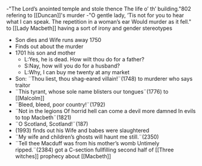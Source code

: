 -"The Lord’s anointed temple and stole thence The life o’ th’ building."802 refering to [[Duncan]]'s murder
-"O gentle lady, ’Tis not for you to hear what I can speak. The repetition in a woman’s ear Would murder as it fell." to [[Lady Macbeth]] having a sort of irony and gender stereotypes
 - Son dies and Wife runs away 1750
 - Finds out about the murder
 - 1701 his son and mother
	 - L:Yes, he is dead. How wilt thou do for a father?
	 - S:Nay, how will you do for a husband?
	 - L:Why, I can buy me twenty at any market
 - Son: ¨Thou liest, thou shag-eared villain!¨(1748) to murderer who says traitor
 - ¨This tyrant, whose sole name blisters our tongues¨(1776) to [[Malcolm]]
 - ¨Bleed, bleed, poor country!¨(1792)
 - ¨Not in the legions Of horrid hell can come a devil more damned In evils to top Macbeth¨(1821)
 - ¨O Scotland, Scotland!¨(187)
 - (1993) finds out his Wife and babes were slaughtered
 - ¨My wife and children’s ghosts will haunt me still.¨(2350)
 - ¨Tell thee Macduff was from his mother’s womb Untimely ripped.¨(2384) got a C-section fullfilling second half of [[Three witches]] prophecy about [[Macbeth]]

<!--stackedit_data:
eyJoaXN0b3J5IjpbLTgyNjExNDg2MSwxMjM4OTM4NTQ4LDEzNz
MzMzIyNjQsMTc3ODU5MTEwMiwtMzM0ODcxMzAyXX0=
-->
